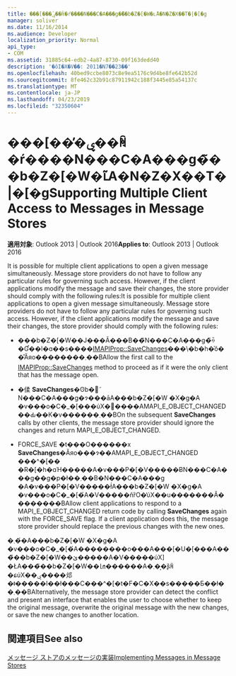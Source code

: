 ```yaml
---
title: ���[���̕ۑ��ꏊ�ŕ����N���C�A���g�̃��b�Z�[�W�ւ̃A�N�Z�X��T�|�[�g
manager: soliver
ms.date: 11/16/2014
ms.audience: Developer
localization_priority: Normal
api_type:
- COM
ms.assetid: 31885c64-edb2-4a87-8730-09f163dedd40
description: '�ŏI�X�V��: 2011�N7��23��'
ms.openlocfilehash: 40bed9ccbe8073c8e9ea5176c9d4be8fe642b52d
ms.sourcegitcommit: 8fe462c32b91c87911942c188f3445e85a54137c
ms.translationtype: MT
ms.contentlocale: ja-JP
ms.lasthandoff: 04/23/2019
ms.locfileid: "32350604"
---
```

# <a name="supporting-multiple-client-access-to-messages-in-message-stores"></a><span data-ttu-id="9ca8a-103">���[���̕ۑ��ꏊ�ŕ����N���C�A���g�̃��b�Z�[�W�ւ̃A�N�Z�X��T�|�[�g</span><span class="sxs-lookup"><span data-stu-id="9ca8a-103">Supporting Multiple Client Access to Messages in Message Stores</span></span>

  
  
<span data-ttu-id="9ca8a-104">**適用対象**: Outlook 2013 | Outlook 2016</span><span class="sxs-lookup"><span data-stu-id="9ca8a-104">**Applies to**: Outlook 2013 | Outlook 2016</span></span> 
  
<span data-ttu-id="9ca8a-p101">It is possible for multiple client applications to open a given message simultaneously. Message store providers do not have to follow any particular rules for governing such access. However, if the client applications modify the message and save their changes, the store provider should comply with the following rules:</span><span class="sxs-lookup"><span data-stu-id="9ca8a-p101">It is possible for multiple client applications to open a given message simultaneously. Message store providers do not have to follow any particular rules for governing such access. However, if the client applications modify the message and save their changes, the store provider should comply with the following rules:</span></span>
  
- <span data-ttu-id="9ca8a-108">���b�Z�[�W��J���Ă���B��̃N���C�A���g�̏ꍇ�Ɠ��l�ɑ��s����[IMAPIProp::SaveChanges](imapiprop-savechanges.md)���\�b�h�̍ŏ��̌Ăяo��������܂��B</span><span class="sxs-lookup"><span data-stu-id="9ca8a-108">Allow the first call to the [IMAPIProp::SaveChanges](imapiprop-savechanges.md) method to proceed as if it were the only client that has the message open.</span></span> 
    
- <span data-ttu-id="9ca8a-109">�㑱 **SaveChanges**�ʘb�𑼂̃N���C�A���g�ɂ���āA���b�Z�[�W �X�g�A �v���o�C�_�[���ύX�𖳎����AMAPI_E_OBJECT_CHANGED ��Ԃ��K�v������܂��B</span><span class="sxs-lookup"><span data-stu-id="9ca8a-109">On the subsequent **SaveChanges** calls by other clients, the message store provider should ignore the changes and return MAPI_E_OBJECT_CHANGED.</span></span> 
    
- <span data-ttu-id="9ca8a-p102">FORCE_SAVE �t���O������x **SaveChanges**�Ăяo���ɂ��AMAPI_E_OBJECT_CHANGED ���^�[�� �R�[�h�ɑΉ�����A�v���P�[�V�����ɃN���C�A���g��g�p�ł��܂��B�N���C�A���g �A�v���P�[�V�����ł́A���b�Z�[�W �X�g�A �v���o�C�_�[�́A�V�����ňȑO�̕ύX��u�������Ă��������B</span><span class="sxs-lookup"><span data-stu-id="9ca8a-p102">Allow client applications to respond to a MAPI_E_OBJECT_CHANGED return code by calling **SaveChanges** again with the FORCE_SAVE flag. If a client application does this, the message store provider should replace the previous changes with the new ones.</span></span> 
    
<span data-ttu-id="9ca8a-112">�܂��́A���b�Z�[�W �X�g�A �v���o�C�_�[�́A��������o���A���[�U�[���A���̃��b�Z�[�W��ێ�����A�V�����ύX] �ŁA���̃��b�Z�[�W��㏑������A�܂��͕ʂ̏ꏊ�ɕύX��ۑ����邩�ǂ�����I��ł���C���^�[�t�F�C�X��s�����Ƃ��ł��܂��B</span><span class="sxs-lookup"><span data-stu-id="9ca8a-112">Alternatively, the message store provider can detect the conflict and present an interface that enables the user to choose whether to keep the original message, overwrite the original message with the new changes, or save the new changes to another location.</span></span>
  
## <a name="see-also"></a><span data-ttu-id="9ca8a-113">関連項目</span><span class="sxs-lookup"><span data-stu-id="9ca8a-113">See also</span></span>



[<span data-ttu-id="9ca8a-114">メッセージ ストアのメッセージの実装</span><span class="sxs-lookup"><span data-stu-id="9ca8a-114">Implementing Messages in Message Stores</span></span>](implementing-messages-in-message-stores.md)

